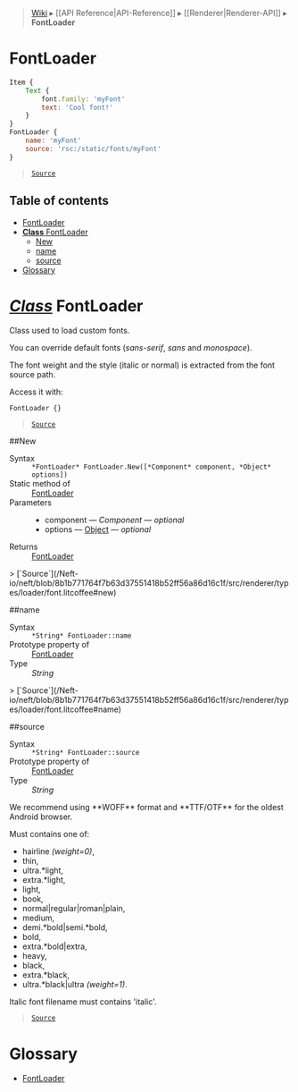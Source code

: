 > [Wiki](Home) ▸ [[API Reference|API-Reference]] ▸ [[Renderer|Renderer-API]] ▸ **FontLoader**

# FontLoader

```javascript
Item {
    Text {
        font.family: 'myFont'
        text: 'Cool font!'
    }
}
FontLoader {
    name: 'myFont'
    source: 'rsc:/static/fonts/myFont'
}
```

> [`Source`](/Neft-io/neft/blob/8b1b771764f7b63d37551418b52ff56a86d16c1f/src/renderer/types/loader/font.litcoffee#fontloader)

## Table of contents
* [FontLoader](#fontloader)
* [**Class** FontLoader](#class-fontloader)
  * [New](#new)
  * [name](#name)
  * [source](#source)
* [Glossary](#glossary)

# *[Class](/Neft-io/neft/wiki/Renderer-Class-API#class-class)* FontLoader

Class used to load custom fonts.

You can override default fonts (*sans-serif*, *sans* and *monospace*).

The font weight and the style (italic or normal) is extracted from the font source path.

Access it with:
```javascript
FontLoader {}
```

> [`Source`](/Neft-io/neft/blob/8b1b771764f7b63d37551418b52ff56a86d16c1f/src/renderer/types/loader/font.litcoffee#class-fontloader)

##New
<dl><dt>Syntax</dt><dd><code>&#x2A;FontLoader&#x2A; FontLoader.New([&#x2A;Component&#x2A; component, &#x2A;Object&#x2A; options])</code></dd><dt>Static method of</dt><dd><a href="/Neft-io/neft/wiki/Renderer-FontLoader-API#class-fontloader">FontLoader</a></dd><dt>Parameters</dt><dd><ul><li>component — <i>Component</i> — <i>optional</i></li><li>options — <a href="/Neft-io/neft/wiki/Utils-API#isobject">Object</a> — <i>optional</i></li></ul></dd><dt>Returns</dt><dd><a href="/Neft-io/neft/wiki/Renderer-FontLoader-API#class-fontloader">FontLoader</a></dd></dl>
> [`Source`](/Neft-io/neft/blob/8b1b771764f7b63d37551418b52ff56a86d16c1f/src/renderer/types/loader/font.litcoffee#new)

##name
<dl><dt>Syntax</dt><dd><code>&#x2A;String&#x2A; FontLoader::name</code></dd><dt>Prototype property of</dt><dd><a href="/Neft-io/neft/wiki/Renderer-FontLoader-API#class-fontloader">FontLoader</a></dd><dt>Type</dt><dd><i>String</i></dd></dl>
> [`Source`](/Neft-io/neft/blob/8b1b771764f7b63d37551418b52ff56a86d16c1f/src/renderer/types/loader/font.litcoffee#name)

##source
<dl><dt>Syntax</dt><dd><code>&#x2A;String&#x2A; FontLoader::source</code></dd><dt>Prototype property of</dt><dd><a href="/Neft-io/neft/wiki/Renderer-FontLoader-API#class-fontloader">FontLoader</a></dd><dt>Type</dt><dd><i>String</i></dd></dl>
We recommend using **WOFF** format and **TTF/OTF** for the oldest Android browser.

Must contains one of:
 - hairline *(weight=0)*,
 - thin,
 - ultra.*light,
 - extra.*light,
 - light,
 - book,
 - normal|regular|roman|plain,
 - medium,
 - demi.*bold|semi.*bold,
 - bold,
 - extra.*bold|extra,
 - heavy,
 - black,
 - extra.*black,
 - ultra.*black|ultra *(weight=1)*.

Italic font filename must contains 'italic'.

> [`Source`](/Neft-io/neft/blob/8b1b771764f7b63d37551418b52ff56a86d16c1f/src/renderer/types/loader/font.litcoffee#source)

# Glossary

- [FontLoader](#class-fontloader)

